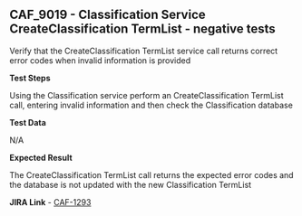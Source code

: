 ## CAF_9019 - Classification Service CreateClassification TermList - negative tests ##

Verify that the CreateClassification TermList service call returns correct error codes when invalid information is provided

**Test Steps**

Using the Classification service perform an CreateClassification TermList call, entering invalid information and then check the Classification database

**Test Data**

N/A

**Expected Result**

The CreateClassification TermList call returns the expected error codes and the database is not updated with the new Classification TermList

**JIRA Link** - [CAF-1293](https://jira.autonomy.com/browse/CAF-1293)


